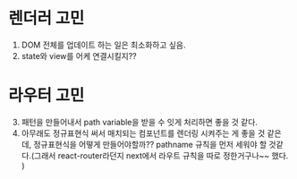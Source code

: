 # 렌더러 고민

1. DOM 전체를 업데이트 하는 일은 최소화하고 싶음.
2. state와 view를 어케 연결시킬지??

# 라우터 고민

3. 패턴을 만들어내서 path variable을 받을 수 잇게 처리하면 좋을 것 같다.
4. 아무래도 정규표현식 써서 매치되는 컴포넌트를 렌더링 시켜주는 게 좋을 것 같은데, 정규표현식을 어떻게 만들어야할까?? pathname 규칙을 먼저 세워야 할 것같다.(그래서 react-router라던지 next에서 라우트 규칙을 따로 정한거구나~~ 했다. )
